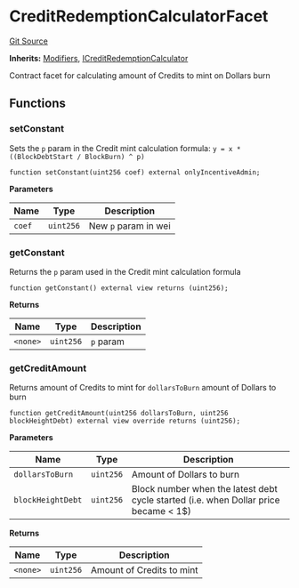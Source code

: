 # CreditRedemptionCalculatorFacet
[Git Source](https://github.com/ubiquity/ubiquity-dollar/blob/ccc689b8b816039996240d21714a491a27963d57/packages/contracts/src/dollar/facets/CreditRedemptionCalculatorFacet.sol)

**Inherits:**
[Modifiers](/src/dollar/libraries/LibAppStorage.sol/contract.Modifiers.md), [ICreditRedemptionCalculator](/src/dollar/interfaces/ICreditRedemptionCalculator.sol/interface.ICreditRedemptionCalculator.md)

Contract facet for calculating amount of Credits to mint on Dollars burn


## Functions
### setConstant

Sets the `p` param in the Credit mint calculation formula:
`y = x * ((BlockDebtStart / BlockBurn) ^ p)`


```solidity
function setConstant(uint256 coef) external onlyIncentiveAdmin;
```
**Parameters**

|Name|Type|Description|
|----|----|-----------|
|`coef`|`uint256`|New `p` param in wei|


### getConstant

Returns the `p` param used in the Credit mint calculation formula


```solidity
function getConstant() external view returns (uint256);
```
**Returns**

|Name|Type|Description|
|----|----|-----------|
|`<none>`|`uint256`|`p` param|


### getCreditAmount

Returns amount of Credits to mint for `dollarsToBurn` amount of Dollars to burn


```solidity
function getCreditAmount(uint256 dollarsToBurn, uint256 blockHeightDebt) external view override returns (uint256);
```
**Parameters**

|Name|Type|Description|
|----|----|-----------|
|`dollarsToBurn`|`uint256`|Amount of Dollars to burn|
|`blockHeightDebt`|`uint256`|Block number when the latest debt cycle started (i.e. when Dollar price became < 1$)|

**Returns**

|Name|Type|Description|
|----|----|-----------|
|`<none>`|`uint256`|Amount of Credits to mint|


